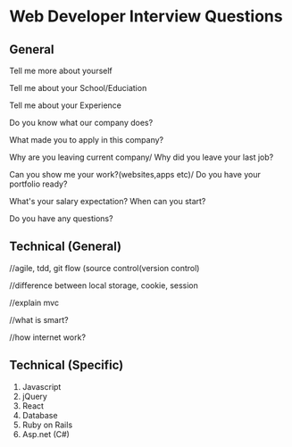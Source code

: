# Web Developer Interview Questions


## General

Tell me more about yourself

Tell me about your School/Educiation

Tell me about your Experience

Do you know what our company does?

What made you to apply in this company?

Why are you leaving current company/ Why did you leave your last job?

Can you show me your work?(websites,apps etc)/ Do you have your portfolio ready?

What's your salary expectation? When can you start?

Do you have any questions?


## Technical (General)
//agile, tdd, git flow (source control(version control)

//difference between local storage, cookie, session

//explain mvc

//what is smart?

//how internet work?


## Technical (Specific)
1. Javascript
2. jQuery
3. React
4. Database
5. Ruby on Rails
6. Asp.net (C#)
